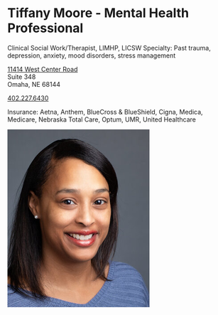 # Tiffany Moore - Mental Health Professional

Clinical Social Work/Therapist, LIMHP, LICSW
Specialty: Past trauma, depression, anxiety, mood disorders, stress management

[11414 West Center Road](https://www.google.com/maps/place/11414+W+Center+Rd,+Omaha,+NE+68144/@41.2346281,-96.0918173,17z/data=!3m1!4b1!4m6!3m5!1s0x8793f31927e33bb1:0xf315f5a5779f99d0!8m2!3d41.2346281!4d-96.0918173!16s%2Fg%2F11bw3wm_jl!5m1!1e1?entry=ttu&g_ep=EgoyMDI1MDMzMS4wIKXMDSoASAFQAw%3D%3D)  
Suite 348  
Omaha, NE 68144

[402.227.6430](tel:4022276430)

Insurance: Aetna, Anthem, BlueCross & BlueShield, Cigna, Medica, Medicare, Nebraska Total Care, Optum, UMR, United Healthcare

![picture](./markdown/resources/images/tMoore.jpeg)
